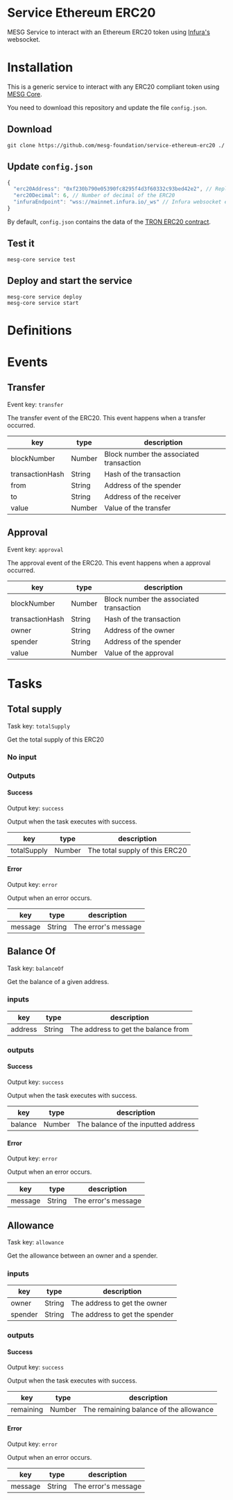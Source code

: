 # Service Ethereum ERC20
MESG Service to interact with an Ethereum ERC20 token using [Infura's](https://infura.io/) websocket.

# Installation

This is a generic service to interact with any ERC20 compliant token using [MESG Core](https://github.com/mesg-foundation/core).

You need to download this repository and update the file `config.json`.

## Download

```
git clone https://github.com/mesg-foundation/service-ethereum-erc20 ./
```

## Update `config.json`
```js
{
  "erc20Address": "0xf230b790e05390fc8295f4d3f60332c93bed42e2", // Replace with the address of the ERC20 contract of you choice
  "erc20Decimal": 6, // Number of decimal of the ERC20
  "infuraEndpoint": "wss://mainnet.infura.io/_ws" // Infura websocket endpoint. If you have any problem, try "wss://mainnet.infura.io/ws"
}
```
By default, `config.json` contains the data of the [TRON ERC20 contract](https://etherscan.io/token/0xf230b790e05390fc8295f4d3f60332c93bed42e2).

## Test it
```
mesg-core service test
```

## Deploy and start the service
```
mesg-core service deploy
mesg-core service start
```

# Definitions

# Events

## Transfer

Event key: `transfer`

The transfer event of the ERC20. This event happens when a transfer occurred.

| key | type | description |
| --- | --- | --- |
| blockNumber | Number | Block number the associated transaction |
| transactionHash | String | Hash of the transaction |
| from | String | Address of the spender |
| to | String | Address of the receiver  |
| value | Number | Value of the transfer |

## Approval

Event key: `approval`

The approval event of the ERC20. This event happens when a approval occurred.

| key | type | description |
| --- | --- | --- |
| blockNumber | Number | Block number the associated transaction |
| transactionHash | String | Hash of the transaction |
| owner | String | Address of the owner |
| spender | String | Address of the spender  |
| value | Number | Value of the approval |


# Tasks

## Total supply

Task key: `totalSupply`

Get the total supply of this ERC20

### No input

### Outputs

#### Success

Output key: `success`

Output when the task executes with success.

| key | type | description |
| --- | --- | --- |
| totalSupply | Number | The total supply of this ERC20 |

#### Error

Output key: `error`

Output when an error occurs.

| key | type | description |
| --- | --- | --- |
| message | String | The error's message |


## Balance Of

Task key: `balanceOf`

Get the balance of a given address.

### inputs

| key | type | description |
| --- | --- | --- |
| address | String | The address to get the balance from |

### outputs

#### Success

Output key: `success`

Output when the task executes with success.

| key | type | description |
| --- | --- | --- |
| balance | Number | The balance of the inputted address |

#### Error

Output key: `error`

Output when an error occurs.

| key | type | description |
| --- | --- | --- |
| message | String | The error's message |


## Allowance

Task key: `allowance`

Get the allowance between an owner and a spender.

### inputs

| key | type | description |
| --- | --- | --- |
| owner | String | The address to get the owner |
| spender | String | The address to get the spender |

### outputs

#### Success

Output key: `success`

Output when the task executes with success.

| key | type | description |
| --- | --- | --- |
| remaining | Number | The remaining balance of the allowance |

#### Error

Output key: `error`

Output when an error occurs.

| key | type | description |
| --- | --- | --- |
| message | String | The error's message |
